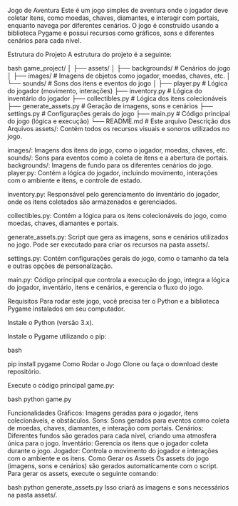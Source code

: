 Jogo de Aventura
Este é um jogo simples de aventura onde o jogador deve coletar itens, como moedas, chaves, diamantes, e interagir com portais, enquanto navega por diferentes cenários. O jogo é construído usando a biblioteca Pygame e possui recursos como gráficos, sons e diferentes cenários para cada nível.

Estrutura do Projeto
A estrutura do projeto é a seguinte:

bash
game_project/
│
├── assets/
│   ├── backgrounds/   # Cenários do jogo
│   ├── images/        # Imagens de objetos como jogador, moedas, chaves, etc.
│   └── sounds/        # Sons dos itens e eventos do jogo
│
├── player.py          # Lógica do jogador (movimento, interações)
├── inventory.py       # Lógica do inventário do jogador
├── collectibles.py     # Lógica dos itens colecionáveis
├── generate_assets.py # Geração de imagens, sons e cenários
├── settings.py        # Configurações gerais do jogo
├── main.py            # Código principal do jogo (lógica e execução)
└── README.md          # Este arquivo
Descrição dos Arquivos
assets/: Contém todos os recursos visuais e sonoros utilizados no jogo.

images/: Imagens dos itens do jogo, como o jogador, moedas, chaves, etc.
sounds/: Sons para eventos como a coleta de itens e a abertura de portais.
backgrounds/: Imagens de fundo para os diferentes cenários do jogo.
player.py: Contém a lógica do jogador, incluindo movimento, interações com o ambiente e itens, e controle de estado.

inventory.py: Responsável pelo gerenciamento do inventário do jogador, onde os itens coletados são armazenados e gerenciados.

collectibles.py: Contém a lógica para os itens colecionáveis do jogo, como moedas, chaves, diamantes e portais.

generate_assets.py: Script que gera as imagens, sons e cenários utilizados no jogo. Pode ser executado para criar os recursos na pasta assets/.

settings.py: Contém configurações gerais do jogo, como o tamanho da tela e outras opções de personalização.

main.py: Código principal que controla a execução do jogo, integra a lógica do jogador, inventário, itens e cenários, e gerencia o fluxo do jogo.

Requisitos
Para rodar este jogo, você precisa ter o Python e a biblioteca Pygame instalados em seu computador.

Instale o Python (versão 3.x).

Instale o Pygame utilizando o pip:

bash

pip install pygame
Como Rodar o Jogo
Clone ou faça o download deste repositório.

Execute o código principal game.py:

bash
python game.py


Funcionalidades
Gráficos: Imagens geradas para o jogador, itens colecionáveis, e obstáculos.
Sons: Sons gerados para eventos como coleta de moedas, chaves, diamantes, e interação com portais.
Cenários: Diferentes fundos são gerados para cada nível, criando uma atmosfera única para o jogo.
Inventário: Gerencia os itens que o jogador coleta durante o jogo.
Jogador: Controla o movimento do jogador e interações com o ambiente e os itens.
Como Gerar os Assets
Os assets do jogo (imagens, sons e cenários) são gerados automaticamente com o script. Para gerar os assets, execute o seguinte comando:

bash
python generate_assets.py
Isso criará as imagens e sons necessários na pasta assets/.

